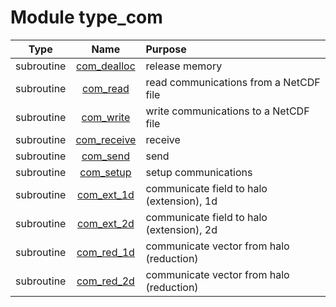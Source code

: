 # Module type_com

| Type | Name | Purpose |
| :--: | :--: | :---------- |
| subroutine | [com_dealloc](https://github.com/JCSDA/saber/tree/develop/src/saber/bump/type_com.F90#L63) | release memory |
| subroutine | [com_read](https://github.com/JCSDA/saber/tree/develop/src/saber/bump/type_com.F90#L88) | read communications from a NetCDF file |
| subroutine | [com_write](https://github.com/JCSDA/saber/tree/develop/src/saber/bump/type_com.F90#L171) | write communications to a NetCDF file |
| subroutine | [com_receive](https://github.com/JCSDA/saber/tree/develop/src/saber/bump/type_com.F90#L227) | receive |
| subroutine | [com_send](https://github.com/JCSDA/saber/tree/develop/src/saber/bump/type_com.F90#L315) | send |
| subroutine | [com_setup](https://github.com/JCSDA/saber/tree/develop/src/saber/bump/type_com.F90#L392) | setup communications |
| subroutine | [com_ext_1d](https://github.com/JCSDA/saber/tree/develop/src/saber/bump/type_com.F90#L658) | communicate field to halo (extension), 1d |
| subroutine | [com_ext_2d](https://github.com/JCSDA/saber/tree/develop/src/saber/bump/type_com.F90#L711) | communicate field to halo (extension), 2d |
| subroutine | [com_red_1d](https://github.com/JCSDA/saber/tree/develop/src/saber/bump/type_com.F90#L776) | communicate vector from halo (reduction) |
| subroutine | [com_red_2d](https://github.com/JCSDA/saber/tree/develop/src/saber/bump/type_com.F90#L879) | communicate vector from halo (reduction) |
